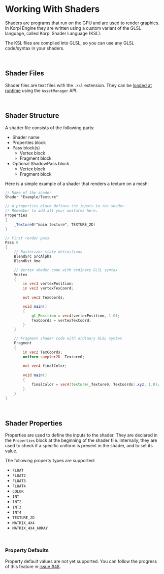 
# Working With Shaders

Shaders are programs that run on the GPU and are used to render graphics. In Korpi Engine they are written using a custom variant of the GLSL language, called Korpi Shader Language (KSL).

The KSL files are compiled into GLSL, so you can use any GLSL code/syntax in your shaders.

<br/>

## Shader Files

Shader files are text files with the `.ksl` extension. They can be [loaded at runtime](external-assets.md) using the `AssetManager` API.

<br/>

## Shader Structure

A shader file consists of the following parts:
- Shader name
- Properties block
- Pass block(s)
  - Vertex block
  - Fragment block
- Optional ShadowPass block
  - Vertex block
  - Fragment block

Here is a simple example of a shader that renders a texture on a mesh:
```glsl
// Name of the shader
Shader "Example/Texture"

// A properties block defines the inputs to the shader.
// Remember to add all your uniforms here.
Properties
{
    _Texture0("main texture", TEXTURE_2D)
}

// First render pass
Pass 0
{
    // Rasterizer state definitions
    BlendSrc SrcAlpha
    BlendDst One

    // Vertex shader code with ordinary GLSL syntax
    Vertex
    {
        in vec3 vertexPosition;
        in vec2 vertexTexCoord;
        
        out vec2 TexCoords;

        void main() 
        {
            gl_Position = vec4(vertexPosition, 1.0);
            TexCoords = vertexTexCoord;
        }
    }

    // Fragment shader code with ordinary GLSL syntax
    Fragment
    {
        in vec2 TexCoords;
        uniform sampler2D _Texture0;
        
        out vec4 finalColor;
        
        void main()
        {
            finalColor = vec4(texture(_Texture0, TexCoords).xyz, 1.0);
        }
    }
}
```

<br/>

## Shader Properties

Properties are used to define the inputs to the shader. They are declared in the `Properties` block at the beginning of the shader file. Internally, they are used to check if a specific uniform is present in the shader, and to set its value.

The following property types are supported:
- `FLOAT`
- `FLOAT2`
- `FLOAT3`
- `FLOAT4`
- `COLOR`
- `INT`
- `INT2`
- `INT3`
- `INT4`
- `TEXTURE_2D`
- `MATRIX_4X4`
- `MATRIX_4X4_ARRAY`

<br/>

### Property Defaults

Property default values are not yet supported. You can follow the progress of this feature in [issue #48](https://github.com/japsuu/KorpiEngine/issues/48).